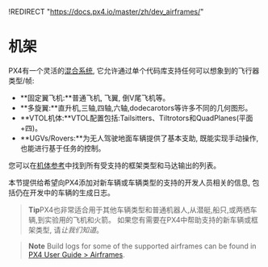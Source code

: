 !REDIRECT "https://docs.px4.io/master/zh/dev_airframes/"

# 机架

PX4有一个灵活的[混合系统](../concept/mixing.md), 它允许通过单个代码库支持任何可以想象到的飞行器类型/帧:

* **固定翼飞机:**普通飞机, 飞翼, 倒V尾飞机等。
* **多旋翼:**直升机,三轴,四轴,六轴,dodecarotors等许多不同的几何图形。
* **VTOL机体:**VTOL配置包括:Tailsitters、Tiltrotors和QuadPlanes(平面+四)。
* **UGVs/Rovers:**为无人驾驶地面车辆提供了基本支助, 既能实现手动操作, 也能进行基于任务的控制。

您可以在[机体参考](../airframes/airframe_reference.md)中找到所有受支持的框架类型和马达输出的列表。

本节提供给希望向PX4添加对新车辆或车辆类型的支持的开发人员相关的信息, 包括仍在开发中的车辆的生成日志。

> **Tip**PX4也非常适合用于其他车辆类型和普通机器人,从潜艇,船只,或两栖车辆,到实验用的飞机和火箭。 如果您有需要在PX4中帮助支持的新车辆或框架类型, 请*让我们知道*。

<span></span>

> **Note** Build logs for some of the supported airframes can be found in [PX4 User Guide > Airframes](https://docs.px4.io/master/en/airframes/).